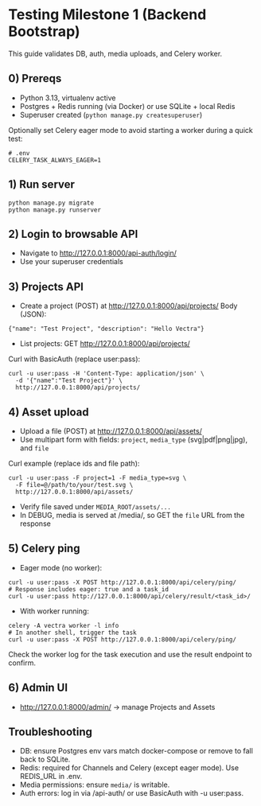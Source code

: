 # Testing Milestone 1 (Backend Bootstrap)

This guide validates DB, auth, media uploads, and Celery worker.

## 0) Prereqs
- Python 3.13, virtualenv active
- Postgres + Redis running (via Docker) or use SQLite + local Redis
- Superuser created (`python manage.py createsuperuser`)

Optionally set Celery eager mode to avoid starting a worker during a quick test:
```
# .env
CELERY_TASK_ALWAYS_EAGER=1
```

## 1) Run server
```
python manage.py migrate
python manage.py runserver
```

## 2) Login to browsable API
- Navigate to http://127.0.0.1:8000/api-auth/login/
- Use your superuser credentials

## 3) Projects API
- Create a project (POST) at http://127.0.0.1:8000/api/projects/
Body (JSON):
```
{"name": "Test Project", "description": "Hello Vectra"}
```
- List projects: GET http://127.0.0.1:8000/api/projects/

Curl with BasicAuth (replace user:pass):
```
curl -u user:pass -H 'Content-Type: application/json' \
  -d '{"name":"Test Project"}' \
  http://127.0.0.1:8000/api/projects/
```

## 4) Asset upload
- Upload a file (POST) at http://127.0.0.1:8000/api/assets/
- Use multipart form with fields: `project`, `media_type` (svg|pdf|png|jpg), and `file`

Curl example (replace ids and file path):
```
curl -u user:pass -F project=1 -F media_type=svg \
  -F file=@/path/to/your/test.svg \
  http://127.0.0.1:8000/api/assets/
```
- Verify file saved under `MEDIA_ROOT/assets/...`
- In DEBUG, media is served at /media/, so GET the `file` URL from the response

## 5) Celery ping
- Eager mode (no worker):
```
curl -u user:pass -X POST http://127.0.0.1:8000/api/celery/ping/
# Response includes eager: true and a task_id
curl -u user:pass http://127.0.0.1:8000/api/celery/result/<task_id>/
```
- With worker running:
```
celery -A vectra worker -l info
# In another shell, trigger the task
curl -u user:pass -X POST http://127.0.0.1:8000/api/celery/ping/
```
Check the worker log for the task execution and use the result endpoint to confirm.

## 6) Admin UI
- http://127.0.0.1:8000/admin/ -> manage Projects and Assets

## Troubleshooting
- DB: ensure Postgres env vars match docker-compose or remove to fall back to SQLite.
- Redis: required for Channels and Celery (except eager mode). Use REDIS_URL in .env.
- Media permissions: ensure `media/` is writable.
- Auth errors: log in via /api-auth/ or use BasicAuth with -u user:pass.

